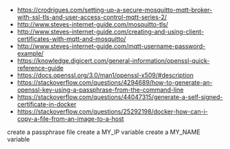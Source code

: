 * <https://crodrigues.com/setting-up-a-secure-mosquitto-mqtt-broker-with-ssl-tls-and-user-access-control-mqtt-series-2/>
* <http://www.steves-internet-guide.com/mosquitto-tls/>
* <http://www.steves-internet-guide.com/creating-and-using-client-certificates-with-mqtt-and-mosquitto/>
* <http://www.steves-internet-guide.com/mqtt-username-password-example/>
* <https://knowledge.digicert.com/general-information/openssl-quick-reference-guide>
* <https://docs.openssl.org/3.0/man1/openssl-x509/#description>
* <https://stackoverflow.com/questions/4294689/how-to-generate-an-openssl-key-using-a-passphrase-from-the-command-line>
* <https://stackoverflow.com/questions/44047315/generate-a-self-signed-certificate-in-docker>
* <https://stackoverflow.com/questions/25292198/docker-how-can-i-copy-a-file-from-an-image-to-a-host>

create a passphrase file
create a MY_IP variable
create a MY_NAME variable